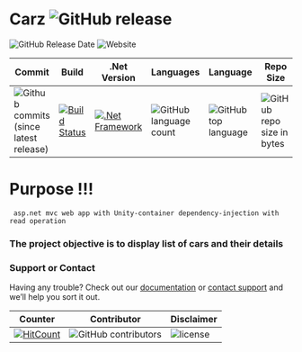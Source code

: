 # Carz ![GitHub release](https://img.shields.io/github/release/ajeetx/Carz.svg?style=for-the-badge)
![GitHub Release Date](https://img.shields.io/github/release-date/ajeetx/Carz.svg?style=plastic)
![Website](https://img.shields.io/website-ONLINE-OFFLINE-green-red/http/ajeetx.github.io/Carz.svg?label=Carz-website&style=plastic)

| Commit | Build | .Net Version | Languages | Language | Repo Size  |
| ---     | ---   | ---    | ---      | ---      | ---        | 
| ![Github commits (since latest release)](https://img.shields.io/github/commits-since/ajeetx/carz/latest.svg) | [![Build Status](https://travis-ci.org/AJEETX/Carz.png?branch=master&style=for-the-badge)](https://travis-ci.org/AJEETX/Carz) | [![.Net Framework](https://img.shields.io/badge/DotNet-4.5.2-blue.svg?style=plastic)](https://www.microsoft.com/en-au/download/details.aspx?id=42642) | ![GitHub language count](https://img.shields.io/github/languages/count/ajeetx/Carz.svg?style=plastic) | ![GitHub top language](https://img.shields.io/github/languages/top/ajeetx/Carz.svg) |![GitHub repo size in bytes](https://img.shields.io/github/repo-size/ajeetx/Carz.svg)

# Purpose !!!

```
 asp.net mvc web app with Unity-container dependency-injection with read operation
```

### The project objective is to display list of cars and their details 

### Support or Contact

Having any trouble? Check out our [documentation](https://github.com/AJEETX/Carz/blob/master/README.md) or [contact support](mailto:ajeetkumar@email.com) and we’ll help you sort it out.

|  Counter   | Contributor | Disclaimer
| ---        | ---         | --- |
|[ ![HitCount](http://hits.dwyl.io/ajeetx/Carz/projects/1.svg)](http://hits.dwyl.io/ajeetx/Carz/projects/1) | ![GitHub contributors](https://img.shields.io/github/contributors/ajeetx/Carz.svg?style=plastic)|![license](https://img.shields.io/github/license/ajeetx/Carz.svg?style=plastic)
